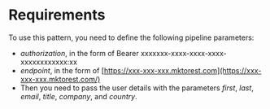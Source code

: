 # Requirements

To use this pattern, you need to define the following pipeline parameters:

* _authorization_, in the form of Bearer xxxxxxx-xxxx-xxxx-xxxx-xxxxxxxxxxxx:xx
* _endpoint_, in the form of [https://xxx-xxx-xxx.mktorest.com](https://xxx-xxx-xxx.mktorest.com/)
* Then you need to pass the user details with the parameters _first_, _last_, _email_, _title_, _company_, and _country_.

